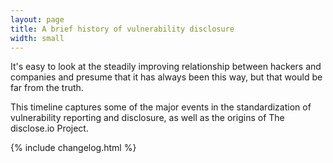 ```yaml
---
layout: page
title: A brief history of vulnerability disclosure
width: small
---
```


It's easy to look at the steadily improving relationship between hackers and companies and presume that it has always been this way, but that would be far from the truth. 

This timeline captures some of the major events in the standardization of vulnerability reporting and disclosure, as well as the origins of The disclose.io Project.

{% include changelog.html %}
